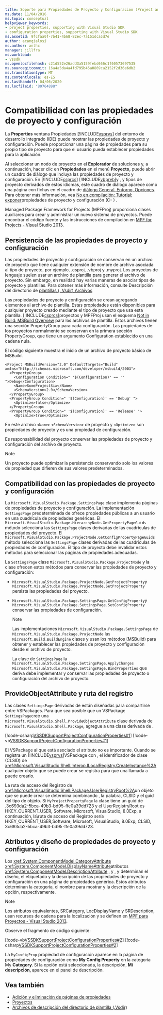 ```yaml
---
title: Soporte para Propiedades de Proyecto y Configuración (Project and Configuration Properties) Microsoft Docs
ms.date: 11/04/2016
ms.topic: conceptual
helpviewer_keywords:
- project properties, supporting with Visual Studio SDK
- configuration properties, supporting with Visual Studio SDK
ms.assetid: 9fcfaa0f-7b41-4b68-82ec-7a151dca5d7e
author: acangialosi
ms.author: anthc
manager: jillfra
ms.workload:
- vssdk
ms.openlocfilehash: c21d552e26add3a5159febd666c1f60573697535
ms.sourcegitcommit: 16a4a5da4a4fd795b46a0869ca2152f2d36e6db2
ms.translationtype: MT
ms.contentlocale: es-ES
ms.lasthandoff: 04/06/2020
ms.locfileid: "80704898"
---
```

# <a name="support-for-project-and-configuration-properties"></a>Compatibilidad con las propiedades de proyecto y configuración
La **Properties** ventana Propiedades [!INCLUDE[vsprvs](../../code-quality/includes/vsprvs_md.md)] del entorno de desarrollo integrado (IDE) puede mostrar las propiedades de proyecto y configuración. Puede proporcionar una página de propiedades para su propio tipo de proyecto para que el usuario pueda establecer propiedades para la aplicación.

 Al seleccionar un nodo de proyecto en el **Explorador** de soluciones y, a continuación, hacer clic en **Propiedades** en el menú **Proyecto,** puede abrir un cuadro de diálogo que incluya las propiedades de proyecto y configuración. En [!INCLUDE[csprcs](../../data-tools/includes/csprcs_md.md)] [!INCLUDE[vbprvb](../../code-quality/includes/vbprvb_md.md)]y , y tipos de proyecto derivados de estos idiomas, este cuadro de diálogo aparece como una página con fichas en el cuadro de [diálogo General, Entorno, Opciones](../../ide/reference/general-environment-options-dialog-box.md). Para obtener más información, vea [No en compilación: Tutorial: exponer](https://msdn.microsoft.com/library/d850d63b-25e2-4505-9f3d-eb038d7c1d0e)propiedades de proyecto y configuración (C- ) .

 Managed Package Framework for Projects (MPFProj) proporciona clases auxiliares para crear y administrar un nuevo sistema de proyectos. Puede encontrar el código fuente y las instrucciones de compilación en [MPF for Projects - Visual Studio 2013](https://github.com/tunnelvisionlabs/MPFProj10).

## <a name="persistence-of-project-and-configuration-properties"></a>Persistencia de las propiedades de proyecto y configuración
 Las propiedades de proyecto y configuración se conservan en un archivo de proyecto que tiene cualquier extensión de nombre de archivo asociada al tipo de proyecto, por ejemplo, .csproj, .vbproj y .myproj. Los proyectos de lenguaje suelen usar un archivo de plantilla para generar el archivo de proyecto. Sin embargo, en realidad hay varias maneras de asociar tipos de proyecto y plantillas. Para obtener más información, consulte Descripción del directorio de [plantillas (. Vsdir) Archivos](../../extensibility/internals/template-directory-description-dot-vsdir-files.md).

 Las propiedades de proyecto y configuración se crean agregando elementos al archivo de plantilla. Estas propiedades están disponibles para cualquier proyecto creado mediante el tipo de proyecto que usa esta plantilla. [!INCLUDE[csprcs](../../data-tools/includes/csprcs_md.md)]proyectos y MPFProj usan el esquema [Not in Build: MSBuild Overview](/previous-versions/visualstudio/visual-studio-2008/ms171452(v=vs.90)) para los archivos de plantilla. Estos archivos tienen una sección PropertyGroup para cada configuración. Las propiedades de los proyectos normalmente se conservan en la primera sección PropertyGroup, que tiene un argumento Configuration establecido en una cadena nula.

 El código siguiente muestra el inicio de un archivo de proyecto básico de MSBuild.

```
<Project MSBuildVersion="2.0" DefaultTargets="Build" xmlns="http://schemas.microsoft.com/developer/msbuild/2003">
  <PropertyGroup>
    <Configuration Condition=" '$(Configuration)' == '' ">Debug</Configuration>
    <Name>SomeProjectSix</Name>
    <SchemaVersion>2.0</SchemaVersion>
  </PropertyGroup>
  <PropertyGroup Condition=" '$(Configuration)' == 'Debug' ">
    <Optimize>false</Optimize>
  </PropertyGroup>
  <PropertyGroup Condition=" '$(Configuration)' == 'Release' ">
    <Optimize>true</Optimize>
```

 En este archivo `<Name>` `<SchemaVersion>` de proyecto y `<Optimize>` son propiedades de proyecto y es una propiedad de configuración.

 Es responsabilidad del proyecto conservar las propiedades de proyecto y configuración del archivo de proyecto.

> [!NOTE]
> Un proyecto puede optimizar la persistencia conservando solo los valores de propiedad que difieren de sus valores predeterminados.

## <a name="support-for-project-and-configuration-properties"></a>Compatibilidad con las propiedades de proyecto y configuración
 La `Microsoft.VisualStudio.Package.SettingsPage` clase implementa páginas de propiedades de proyecto y configuración. La implementación `SettingsPage` predeterminada de ofrece propiedades públicas a un usuario en una cuadrícula de propiedades genéricas. El `Microsoft.VisualStudio.Package.HierarchyNode.GetPropertyPageGuids` método selecciona las `SettingsPage` clases derivadas de las cuadrículas de propiedades del proyecto. El `Microsoft.VisualStudio.Package.ProjectNode.GetConfigPropertyPageGuids` método selecciona las `SettingsPage` clases derivadas de las cuadrículas de propiedades de configuración. El tipo de proyecto debe invalidar estos métodos para seleccionar las páginas de propiedades adecuadas.

 La `SettingsPage` clase `Microsoft.VisualStudio.Package.ProjectNode` y la clase ofrecen estos métodos para conservar las propiedades de proyecto y configuración:

- `Microsoft.VisualStudio.Package.ProjectNode.GetProjectProperty`y `Microsoft.VisualStudio.Package.ProjectNode.SetProjectProperty` persista las propiedades del proyecto.

- `Microsoft.VisualStudio.Package.SettingsPage.GetConfigProperty`y `Microsoft.VisualStudio.Package.SettingsPage.SetConfigProperty` conservar las propiedades de configuración.

  > [!NOTE]
  > Las implementaciones `Microsoft.VisualStudio.Package.SettingsPage` de `Microsoft.VisualStudio.Package.ProjectNode` las `Microsoft.Build.BuildEngine` clases y usan los métodos (MSBuild) para obtener y establecer las propiedades de proyecto y configuración desde el archivo de proyecto.

  La clase de `SettingsPage` la `Microsoft.VisualStudio.Package.SettingsPage.ApplyChanges` `Microsoft.VisualStudio.Package.SettingsPage.BindProperties` que deriva debe implementar y conservar las propiedades de proyecto o configuración del archivo de proyecto.

## <a name="provideobjectattribute-and-registry-path"></a>ProvideObjectAttribute y ruta del registro
 Las clases `SettingsPage` derivadas de están diseñadas para compartirse entre VSPackages. Para que sea posible que un VSPackage `SettingsPage`cree una `Microsoft.VisualStudio.Shell.ProvideObjectAttribute` clase derivada de `Microsoft.VisualStudio.Shell.Package`, agregue a una clase derivada de .

 [!code-csharp[VSSDKSupportProjectConfigurationProperties#1](../../extensibility/internals/codesnippet/CSharp/support-for-project-and-configuration-properties_1.cs)]
 [!code-vb[VSSDKSupportProjectConfigurationProperties#1](../../extensibility/internals/codesnippet/VisualBasic/support-for-project-and-configuration-properties_1.vb)]

 El VSPackage al que está asociado el atributo no es importante. Cuando se registra un [!INCLUDE[vsprvs](../../code-quality/includes/vsprvs_md.md)]VSPackage con , el identificador de clase (CLSID) de <xref:Microsoft.VisualStudio.Shell.Interop.ILocalRegistry.CreateInstance%2A> cualquier objeto que se puede crear se registra para que una llamada a puede crearlo.

 La ruta de acceso del Registro de <xref:Microsoft.VisualStudio.Shell.Package.UserRegistryRoot%2A>un objeto que se puede crear se determina combinando , la palabra, CLSID y el guid del tipo de objeto. Si `MyProjectPropertyPage` la clase tiene un guid de .3c693da2-5bca-49b3-bd95-ffe0a39dd723 y el UserRegistryRoot es HKEY_CURRENT_USER, Software, Microsoft, VisualStudio, 8.0Exp, a continuación, la\\ruta de acceso del Registro sería HKEY_CURRENT_USER,Software, Microsoft, VisualStudio, 8.0Exp, CLSID, 3c693da2-5bca-49b3-bd95-ffe0a39dd723.

## <a name="project-and-configuration-property-attributes-and-layout"></a>Atributos y diseño de propiedades de proyecto y configuración
 Los <xref:System.ComponentModel.CategoryAttribute> <xref:System.ComponentModel.DisplayNameAttribute>atributos <xref:System.ComponentModel.DescriptionAttribute> , y , y determinan el diseño, el etiquetado y la descripción de las propiedades de proyecto y configuración en una página de propiedades genérica. Estos atributos determinan la categoría, el nombre para mostrar y la descripción de la opción, respectivamente.

> [!NOTE]
> Los atributos equivalentes, SRCategory, LocDisplayName y SRDescription, usan recursos de cadena para la localización y se definen en [MPF para Proyectos - Visual Studio 2013](https://github.com/tunnelvisionlabs/MPFProj10).

 Observe el fragmento de código siguiente:

 [!code-vb[VSSDKSupportProjectConfigurationProperties#2](../../extensibility/internals/codesnippet/VisualBasic/support-for-project-and-configuration-properties_2.vb)]
 [!code-csharp[VSSDKSupportProjectConfigurationProperties#2](../../extensibility/internals/codesnippet/CSharp/support-for-project-and-configuration-properties_2.cs)]

 La `MyConfigProp` propiedad de configuración aparece en la página de propiedades de configuración como **My Config Property** en la categoría My **Category**. Si la opción está seleccionada, la descripción, **Mi descripción**, aparece en el panel de descripción.

## <a name="see-also"></a>Vea también
- [Adición y eliminación de páginas de propiedades](../../extensibility/adding-and-removing-property-pages.md)
- [Proyectos](../../extensibility/internals/projects.md)
- [Archivos de descripción del directorio de plantilla (.Vsdir)](../../extensibility/internals/template-directory-description-dot-vsdir-files.md)
